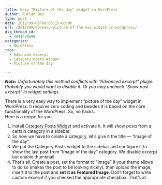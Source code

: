 ```yaml
---
title: Easy “Picture of the day” widget in WordPress
author: Ruslan Bes
type: post
date: 2012-09-05T09:05:15+00:00
url: /2012/09/05/easy-picture-of-the-day-widget-in-wordpress/
dsq_thread_id:
  - 4841478698
categories:
  - WordPress
tags:
  - Advanced excerpt
  - Category Posts Widget
  - Picture of the day

---
```

_**Note:** Unfortunately this method conflicts with &#8220;Advanced excerpt&#8221; plugin. Probably you would want to disable it. Or you may uncheck &#8220;Show post excerpt&#8221; in widget settings._

There is a very easy way to implement &#8220;picture of the day&#8221; widget in WordPress. It requires zero coding and besides it is based on the core functionality of the WordPress. So, no hacks.  
Here is a recipe for you.

  1. Install [Category Posts Widget][1] and activate it. It will show posts from a certain category in a sidebar.
  2. So now we have to create a category, let&#8217;s give it the title — &#8220;Image of the day&#8221;.
  3. We put the Category Posts widget to the sidebar and configure it to show the last post from &#8220;Image of the day&#8221; category. We disable excerpt but enable thumbnail
  4. That&#8217;s all. Create a post, set the format to &#8220;Image&#8221; if your theme allows to do so (makes the post to be looking nicely), then upload the image, insert it to the post and **set** **it as Featured Image**. Don&#8217;t forget to write custom excerpt if you checked the appropriate checkbox. That&#8217;s all.

 [1]: http://wordpress.org/extend/plugins/category-posts/